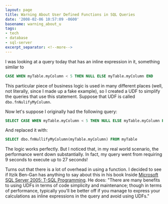 ```yaml
---
layout: page
title: Warning About User Defined Functions in SQL Queries
date: '2008-02-06 10:57:09 -0600'
basename: warning_about_u
tags:
- tech
- database
- sql-server
excerpt_separator: <!--more-->
---
```


I was looking at a query today that has an inline expression in it, something similar to

```sql
CASE WHEN myTable.myColumn < 5 THEN NULL ELSE myTable.myColumn END
```

This particular piece of business logic is used in many different places (well,
not literally, since I made up a fake example), so I created a UDF to simplify
the queries that use this statement. Suppose that UDF is called
`dbo.fnNulifyMyColumn`.

<!--more-->

Now let's suppose I originally had the following query:

```sql
SELECT CASE WHEN myTable.myColumn < 5 THEN NULL ELSE myTable.myColumn END FROM myTable
```

And replaced it with:

```sql
SELECT dbo.fnNullifyMyColumn(myTable.myColumn) FROM myTable
```

The logic works perfectly. But I noticed that, in my real world scenario, the
performance went down substantially. In fact, my query went from requiring 9
seconds to execute up to 27 seconds!

Turns out that there is a lot of overhead in using a function. I decided to see
if Itzik Ben-Gan has anything to say about this in his book Inside [Microsoft SQL Server 2005:
T-SQL Programming](http://www.sql.co.il/books/insidetsql2005/). He does: "There are many benefits to using UDFs in terms
of code simplicity and maintenance; though in terms of performance, typically
you'll be better off if you manage to express your calculations as inline
expressions in the query and avoid using UDFs."
